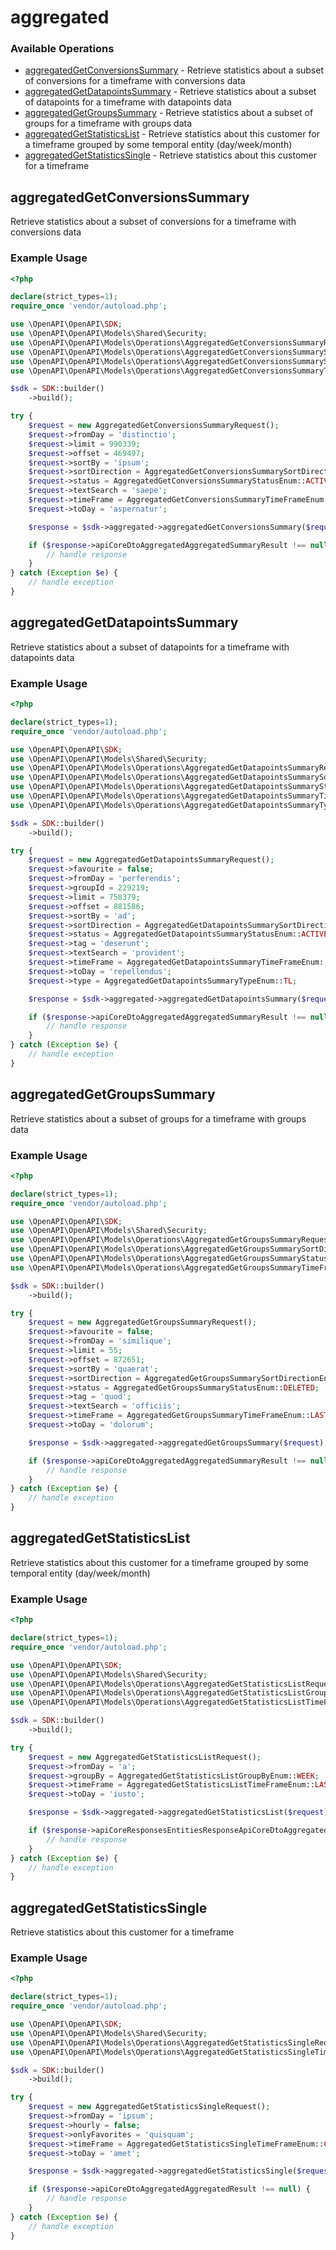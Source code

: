 # aggregated

### Available Operations

* [aggregatedGetConversionsSummary](#aggregatedgetconversionssummary) - Retrieve statistics about a subset of conversions for a timeframe with conversions data
* [aggregatedGetDatapointsSummary](#aggregatedgetdatapointssummary) - Retrieve statistics about a subset of datapoints for a timeframe with datapoints data
* [aggregatedGetGroupsSummary](#aggregatedgetgroupssummary) - Retrieve statistics about a subset of groups for a timeframe with groups data
* [aggregatedGetStatisticsList](#aggregatedgetstatisticslist) - Retrieve statistics about this customer for a timeframe grouped by some temporal entity (day/week/month)
* [aggregatedGetStatisticsSingle](#aggregatedgetstatisticssingle) - Retrieve statistics about this customer for a timeframe

## aggregatedGetConversionsSummary

Retrieve statistics about a subset of conversions for a timeframe with conversions data

### Example Usage

```php
<?php

declare(strict_types=1);
require_once 'vendor/autoload.php';

use \OpenAPI\OpenAPI\SDK;
use \OpenAPI\OpenAPI\Models\Shared\Security;
use \OpenAPI\OpenAPI\Models\Operations\AggregatedGetConversionsSummaryRequest;
use \OpenAPI\OpenAPI\Models\Operations\AggregatedGetConversionsSummarySortDirectionEnum;
use \OpenAPI\OpenAPI\Models\Operations\AggregatedGetConversionsSummaryStatusEnum;
use \OpenAPI\OpenAPI\Models\Operations\AggregatedGetConversionsSummaryTimeFrameEnum;

$sdk = SDK::builder()
    ->build();

try {
    $request = new AggregatedGetConversionsSummaryRequest();
    $request->fromDay = 'distinctio';
    $request->limit = 990339;
    $request->offset = 469497;
    $request->sortBy = 'ipsum';
    $request->sortDirection = AggregatedGetConversionsSummarySortDirectionEnum::ASC;
    $request->status = AggregatedGetConversionsSummaryStatusEnum::ACTIVE;
    $request->textSearch = 'saepe';
    $request->timeFrame = AggregatedGetConversionsSummaryTimeFrameEnum::LAST30;
    $request->toDay = 'aspernatur';

    $response = $sdk->aggregated->aggregatedGetConversionsSummary($request);

    if ($response->apiCoreDtoAggregatedAggregatedSummaryResult !== null) {
        // handle response
    }
} catch (Exception $e) {
    // handle exception
}
```

## aggregatedGetDatapointsSummary

Retrieve statistics about a subset of datapoints for a timeframe with datapoints data

### Example Usage

```php
<?php

declare(strict_types=1);
require_once 'vendor/autoload.php';

use \OpenAPI\OpenAPI\SDK;
use \OpenAPI\OpenAPI\Models\Shared\Security;
use \OpenAPI\OpenAPI\Models\Operations\AggregatedGetDatapointsSummaryRequest;
use \OpenAPI\OpenAPI\Models\Operations\AggregatedGetDatapointsSummarySortDirectionEnum;
use \OpenAPI\OpenAPI\Models\Operations\AggregatedGetDatapointsSummaryStatusEnum;
use \OpenAPI\OpenAPI\Models\Operations\AggregatedGetDatapointsSummaryTimeFrameEnum;
use \OpenAPI\OpenAPI\Models\Operations\AggregatedGetDatapointsSummaryTypeEnum;

$sdk = SDK::builder()
    ->build();

try {
    $request = new AggregatedGetDatapointsSummaryRequest();
    $request->favourite = false;
    $request->fromDay = 'perferendis';
    $request->groupId = 229219;
    $request->limit = 758379;
    $request->offset = 881586;
    $request->sortBy = 'ad';
    $request->sortDirection = AggregatedGetDatapointsSummarySortDirectionEnum::DESC;
    $request->status = AggregatedGetDatapointsSummaryStatusEnum::ACTIVE;
    $request->tag = 'deserunt';
    $request->textSearch = 'provident';
    $request->timeFrame = AggregatedGetDatapointsSummaryTimeFrameEnum::LASTMONTH;
    $request->toDay = 'repellendus';
    $request->type = AggregatedGetDatapointsSummaryTypeEnum::TL;

    $response = $sdk->aggregated->aggregatedGetDatapointsSummary($request);

    if ($response->apiCoreDtoAggregatedAggregatedSummaryResult !== null) {
        // handle response
    }
} catch (Exception $e) {
    // handle exception
}
```

## aggregatedGetGroupsSummary

Retrieve statistics about a subset of groups for a timeframe with groups data

### Example Usage

```php
<?php

declare(strict_types=1);
require_once 'vendor/autoload.php';

use \OpenAPI\OpenAPI\SDK;
use \OpenAPI\OpenAPI\Models\Shared\Security;
use \OpenAPI\OpenAPI\Models\Operations\AggregatedGetGroupsSummaryRequest;
use \OpenAPI\OpenAPI\Models\Operations\AggregatedGetGroupsSummarySortDirectionEnum;
use \OpenAPI\OpenAPI\Models\Operations\AggregatedGetGroupsSummaryStatusEnum;
use \OpenAPI\OpenAPI\Models\Operations\AggregatedGetGroupsSummaryTimeFrameEnum;

$sdk = SDK::builder()
    ->build();

try {
    $request = new AggregatedGetGroupsSummaryRequest();
    $request->favourite = false;
    $request->fromDay = 'similique';
    $request->limit = 55;
    $request->offset = 872651;
    $request->sortBy = 'quaerat';
    $request->sortDirection = AggregatedGetGroupsSummarySortDirectionEnum::ASC;
    $request->status = AggregatedGetGroupsSummaryStatusEnum::DELETED;
    $request->tag = 'quod';
    $request->textSearch = 'officiis';
    $request->timeFrame = AggregatedGetGroupsSummaryTimeFrameEnum::LAST7;
    $request->toDay = 'dolorum';

    $response = $sdk->aggregated->aggregatedGetGroupsSummary($request);

    if ($response->apiCoreDtoAggregatedAggregatedSummaryResult !== null) {
        // handle response
    }
} catch (Exception $e) {
    // handle exception
}
```

## aggregatedGetStatisticsList

Retrieve statistics about this customer for a timeframe grouped by some temporal entity (day/week/month)

### Example Usage

```php
<?php

declare(strict_types=1);
require_once 'vendor/autoload.php';

use \OpenAPI\OpenAPI\SDK;
use \OpenAPI\OpenAPI\Models\Shared\Security;
use \OpenAPI\OpenAPI\Models\Operations\AggregatedGetStatisticsListRequest;
use \OpenAPI\OpenAPI\Models\Operations\AggregatedGetStatisticsListGroupByEnum;
use \OpenAPI\OpenAPI\Models\Operations\AggregatedGetStatisticsListTimeFrameEnum;

$sdk = SDK::builder()
    ->build();

try {
    $request = new AggregatedGetStatisticsListRequest();
    $request->fromDay = 'a';
    $request->groupBy = AggregatedGetStatisticsListGroupByEnum::WEEK;
    $request->timeFrame = AggregatedGetStatisticsListTimeFrameEnum::LAST12MONTHS;
    $request->toDay = 'iusto';

    $response = $sdk->aggregated->aggregatedGetStatisticsList($request);

    if ($response->apiCoreResponsesEntitiesResponseApiCoreDtoAggregatedAggregatedResult !== null) {
        // handle response
    }
} catch (Exception $e) {
    // handle exception
}
```

## aggregatedGetStatisticsSingle

Retrieve statistics about this customer for a timeframe

### Example Usage

```php
<?php

declare(strict_types=1);
require_once 'vendor/autoload.php';

use \OpenAPI\OpenAPI\SDK;
use \OpenAPI\OpenAPI\Models\Shared\Security;
use \OpenAPI\OpenAPI\Models\Operations\AggregatedGetStatisticsSingleRequest;
use \OpenAPI\OpenAPI\Models\Operations\AggregatedGetStatisticsSingleTimeFrameEnum;

$sdk = SDK::builder()
    ->build();

try {
    $request = new AggregatedGetStatisticsSingleRequest();
    $request->fromDay = 'ipsum';
    $request->hourly = false;
    $request->onlyFavorites = 'quisquam';
    $request->timeFrame = AggregatedGetStatisticsSingleTimeFrameEnum::CUSTOM;
    $request->toDay = 'amet';

    $response = $sdk->aggregated->aggregatedGetStatisticsSingle($request);

    if ($response->apiCoreDtoAggregatedAggregatedResult !== null) {
        // handle response
    }
} catch (Exception $e) {
    // handle exception
}
```
